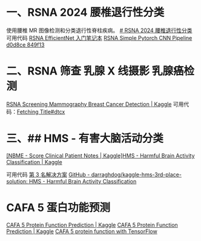 # 一、RSNA 2024 腰椎退行性分类
使用腰椎 MR 图像检测和分类退行性脊柱疾病。
[# RSNA 2024 腰椎退行性分类](https://www.kaggle.com/competitions/rsna-2024-lumbar-spine-degenerative-classification/overview)
可用代码 
[ RSNA EfficientNet 入门笔记本](https://www.kaggle.com/code/shubhamcodez/rsna-efficientnet-starter-notebook)
[RSNA Simple Pytorch CNN Pipeline d0d8ce 849f13](https://www.kaggle.com/code/cckimm/rsna-simple-pytorch-cnn-pipeline-d0d8ce-849f13)
# 二、RSNA 筛查 乳腺 X 线摄影 乳腺癌检测
[RSNA Screening Mammography Breast Cancer Detection | Kaggle](https://www.kaggle.com/competitions/rsna-breast-cancer-detection/data)
可用代码：[Fetching Title#dtcx](https://www.kaggle.com/code/andradaolteanu/rsna-breast-cancer-eda-pytorch-baseline#5.1-ResNet50)
# 三、## HMS - 有害大脑活动分类
[[NBME - Score Clinical Patient Notes | Kaggle]](https://www.kaggle.com/competitions/hms-harmful-brain-activity-classification/data)[HMS - Harmful Brain Activity Classification | Kaggle](https://www.kaggle.com/competitions/hms-harmful-brain-activity-classification/data)

可用代码
[第 3 名解决方案](https://www.kaggle.com/competitions/hms-harmful-brain-activity-classification/discussion/492471)
[GitHub - darraghdog/kaggle-hms-3rd-place-solution: HMS - Harmful Brain Activity Classification](https://github.com/darraghdog/kaggle-hms-3rd-place-solution)

# CAFA 5 蛋白功能预测
[CAFA 5 Protein Function Prediction | Kaggle](https://www.kaggle.com/competitions/cafa-5-protein-function-prediction/overview)
[CAFA 5 Protein Function Prediction | Kaggle](https://www.kaggle.com/competitions/cafa-5-protein-function-prediction/code?competitionId=41875&sortBy=voteCount&excludeNonAccessedDatasources=true)
[CAFA 5 protein function with TensorFlow](https://www.kaggle.com/code/gusthema/cafa-5-protein-function-with-tensorflow#Training)

